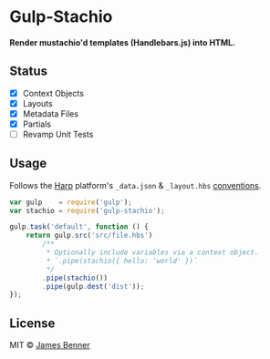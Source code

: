 # Gulp-Stachio
#### Render mustachio'd templates (Handlebars.js) into HTML.

## Status
- [x] Context Objects
- [x] Layouts
- [x] Metadata Files
- [x] Partials
- [ ] Revamp Unit Tests

## Usage
Follows the [Harp](http://harpjs.com) platform's `_data.json` & `_layout.hbs` [conventions](http://harpjs.com/docs/development/rules).

```js
var gulp    = require('gulp');
var stachio = require('gulp-stachio');

gulp.task('default', function () {
    return gulp.src('src/file.hbs')
        /**
         * Optionally include variables via a context object.
         * `.pipe(stachio({ hello: 'world' })`
         */
        .pipe(stachio())
        .pipe(gulp.dest('dist'));
});
```


## License

MIT © [James Benner](https://github.com/jbenner-radham)
